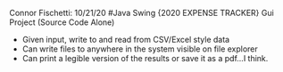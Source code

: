Connor Fischetti:
10/21/20
#Java Swing {2020 EXPENSE TRACKER} Gui Project (Source Code Alone)

- Given input, write to and read from CSV/Excel style data
- Can write files to anywhere in the system visible on file explorer
- Can print a legible version of the results or save it as a pdf...I think. 
